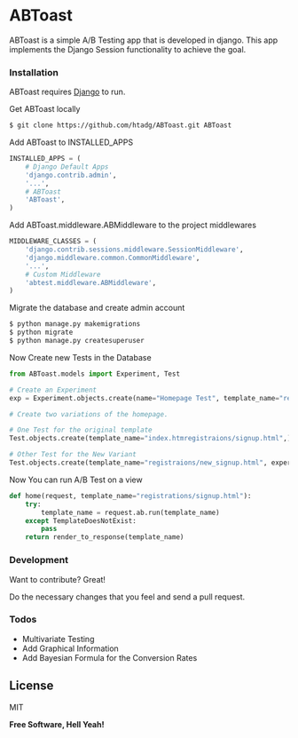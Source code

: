 # ABToast

ABToast is a simple A/B Testing app that is developed in django. This app implements the Django Session functionality to achieve the goal.

### Installation

ABToast requires [Django](https://www.djangoproject.com/download/) to run.

Get ABToast locally
```sh
$ git clone https://github.com/htadg/ABToast.git ABToast
```
Add ABToast to INSTALLED_APPS
```python
INSTALLED_APPS = (
    # Django Default Apps
    'django.contrib.admin',
    '...',
    # ABToast
    'ABToast',
)
```
Add ABToast.middleware.ABMiddleware to the project middlewares
```python
MIDDLEWARE_CLASSES = (
    'django.contrib.sessions.middleware.SessionMiddleware',
    'django.middleware.common.CommonMiddleware',
    '...',
    # Custom Middleware
    'abtest.middleware.ABMiddleware',
)
```
Migrate the database and create admin account
```sh
$ python manage.py makemigrations
$ python migrate
$ python manage.py createsuperuser
```
Now Create new Tests in the Database
```python
from ABToast.models import Experiment, Test

# Create an Experiment
exp = Experiment.objects.create(name="Homepage Test", template_name="registraions/signup.html", goal="registrations/success")

# Create two variations of the homepage.

# One Test for the original template
Test.objects.create(template_name="index.htmregistraions/signup.html",)

# Other Test for the New Variant
Test.objects.create(template_name="registraions/new_signup.html", experiment=exp)
```
Now You can run A/B Test on a view
```python
def home(request, template_name="registrations/signup.html"):
    try:
        template_name = request.ab.run(template_name)
    except TemplateDoesNotExist:
        pass
    return render_to_response(template_name)
```
### Development

Want to contribute? Great!

Do the necessary changes that you feel and send a pull request.


### Todos

 - Multivariate Testing
 - Add Graphical Information
 - Add Bayesian Formula for the Conversion Rates

License
----

MIT

**Free Software, Hell Yeah!**
